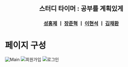 <!--

**Here are some ideas to get you started:**

🙋‍♀️ A short introduction - what is your organization all about?
🌈 Contribution guidelines - how can the community get involved?
👩‍💻 Useful resources - where can the community find your docs? Is there anything else the community should know?
🍿 Fun facts - what does your team eat for breakfast?
🧙 Remember, you can do mighty things with the power of [Markdown](https://docs.github.com/github/writing-on-github/getting-started-with-writing-and-formatting-on-github/basic-writing-and-formatting-syntax)
-->
<div align="center">
  
## 스터디 타이머 : 공부를 계획있게
<div align="center">
  
  ### [성홍제](https://github.com/806gw) ㅣ [장준혁](https://github.com/myagmb28) ㅣ [이현석](https://github.com/lhswsbry) ㅣ [김채환](https://github.com/alvin081105)
</div>
</div>

# 페이지 구성
![Main](https://github.com/gbsw-grape/main/assets/133763382/00346f46-4a02-4962-84db-0e5873c5ce87)
![회원가입](https://github.com/gbsw-grape/main/assets/133763382/4e72c005-b52b-43e5-8136-b34b32a2c5ca)
![로그인](https://github.com/gbsw-grape/main/assets/133763382/37523109-8e69-4020-a747-0d577b5483a4)

